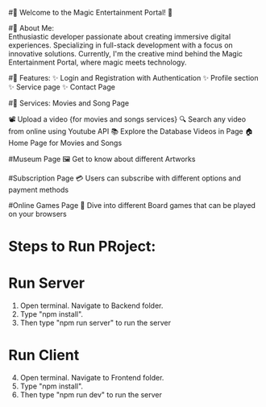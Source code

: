 #🌟 Welcome to the Magic Entertainment Portal! 🌟

#🚀 About Me:<br/>
Enthusiastic developer passionate about creating immersive digital experiences. Specializing in full-stack development with a focus on innovative solutions. Currently, I'm the creative mind behind the Magic Entertainment Portal, where magic meets technology.

#🔗 Features:
✨ Login and Registration with Authentication
✨ Profile section
✨ Service page
✨ Contact Page

#🎉 Services:
Movies and Song Page

📽️ Upload a video {for movies and songs services}
🔍 Search any video from online using Youtube API
📚 Explore the Database Videos in Page
🏠 Home Page for Movies and Songs

#Museum Page
🖼️ Get to know about different Artworks

#Subscription Page
💳 Users can subscribe with different options and payment methods

#Online Games Page
🎲 Dive into different Board games that can be played on your browsers


# Steps to Run PRoject:
  # Run Server
  1. Open terminal. Navigate to Backend folder.
  2. Type "npm install".
  3. Then type "npm run server" to run the server
  # Run Client
  4. Open terminal. Navigate to Frontend folder.
  2. Type "npm install".
  3. Then type "npm run dev" to run the server
